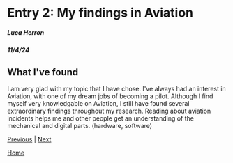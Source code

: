 # Entry 2: My findings in Aviation
##### Luca Herron

##### 11/4/24

## What I've found 

I am very glad with my topic that I have chose. I've always had an interest in Aviation, with one of my dream jobs of becoming a pilot. Although I find myself very knowledgable on Aviation, I still have found several extraordinary findings throughout my research. Reading about aviation incidents helps me and other people get an understanding of the mechanical and digital parts. (hardware, software)

[Previous](entry01.md) | [Next](entry03.md)

[Home](../README.md)
